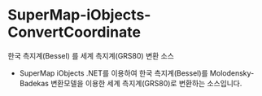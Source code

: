 # SuperMap-iObjects-ConvertCoordinate
한국 측지계(Bessel) 를 세계 측지계(GRS80) 변환 소스

- SuperMap iObjects .NET를 이용하여 한국 측지계(Bessel)를 Molodensky-Badekas 변환모델을 이용한 세계 측지계(GRS80)로 변환하는   소스입니다.
 
